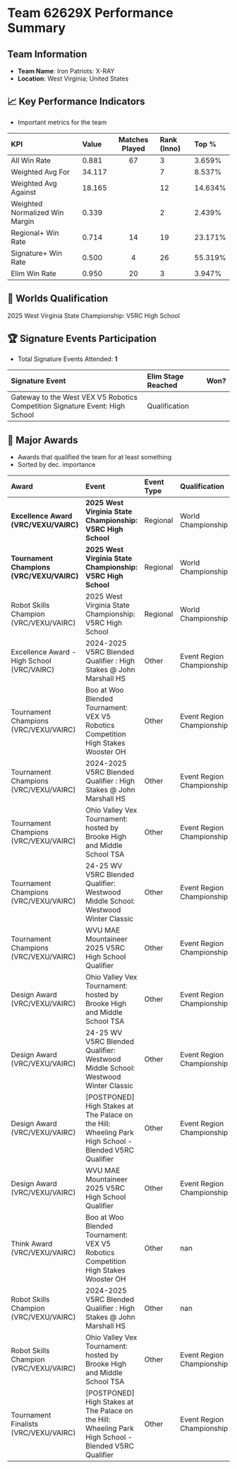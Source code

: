 # Team 62629X Performance Summary

##  Team Information
- **Team Name**: Iron Patriots:  X-RAY
- **Location**: West Virginia; United States

## 📈 Key Performance Indicators
- Important metrics for the team

| KPI | Value | Matches Played | Rank (Inno) | Top % |
|:---|:-----|:--------------:|:----|:-----|
| All Win Rate | 0.881 | 67 | 3 | 3.659% |
| Weighted Avg For | 34.117 |  | 7 | 8.537% |
| Weighted Avg Against | 18.165 |  | 12 | 14.634% |
| Weighted Normalized Win Margin | 0.339 |  | 2 | 2.439% |
| Regional+ Win Rate | 0.714 | 14 | 19 | 23.171% |
| Signature+ Win Rate | 0.500 | 4 | 26 | 55.319% |
| Elim Win Rate | 0.950 | 20 | 3 | 3.947% |


## 🎯 Worlds Qualification
2025 West Virginia State Championship: V5RC High School

## 🏆 Signature Events Participation
- Total Signature Events Attended: **1**

| Signature Event | Elim Stage Reached | Won? |
|:----------------|:-------------------|:----|
| Gateway to the West VEX V5 Robotics Competition Signature Event: High School | Qualification |  |


## 🥇 Major Awards
- Awards that qualified the team for at least something
- Sorted by dec. importance

| Award | Event | Event Type | Qualification |
|:------|:------|:-----------|:--------------|
| **Excellence Award (VRC/VEXU/VAIRC)** | **2025 West Virginia State Championship: V5RC High School** | Regional | World Championship |
| **Tournament Champions (VRC/VEXU/VAIRC)** | **2025 West Virginia State Championship: V5RC High School** | Regional | World Championship |
| Robot Skills Champion (VRC/VEXU/VAIRC) | 2025 West Virginia State Championship: V5RC High School | Regional | World Championship |
| Excellence Award - High School (VRC/VAIRC) | 2024-2025 V5RC Blended Qualifier : High Stakes @ John Marshall HS | Other | Event Region Championship |
| Tournament Champions (VRC/VEXU/VAIRC) | Boo at Woo Blended Tournament: VEX V5 Robotics Competition High Stakes Wooster OH | Other | Event Region Championship |
| Tournament Champions (VRC/VEXU/VAIRC) | 2024-2025 V5RC Blended Qualifier : High Stakes @ John Marshall HS | Other | Event Region Championship |
| Tournament Champions (VRC/VEXU/VAIRC) | Ohio Valley Vex Tournament: hosted by Brooke High and Middle School TSA | Other | Event Region Championship |
| Tournament Champions (VRC/VEXU/VAIRC) | 24-25 WV V5RC Blended Qualifier: Westwood Middle School: Westwood Winter Classic | Other | Event Region Championship |
| Tournament Champions (VRC/VEXU/VAIRC) | WVU MAE Mountaineer 2025 V5RC High School Qualifier | Other | Event Region Championship |
| Design Award (VRC/VEXU/VAIRC) | Ohio Valley Vex Tournament: hosted by Brooke High and Middle School TSA | Other | Event Region Championship |
| Design Award (VRC/VEXU/VAIRC) | 24-25 WV V5RC Blended Qualifier: Westwood Middle School: Westwood Winter Classic | Other | Event Region Championship |
| Design Award (VRC/VEXU/VAIRC) | [POSTPONED] High Stakes at The Palace on the Hill: Wheeling Park High School - Blended V5RC Qualifier | Other | Event Region Championship |
| Design Award (VRC/VEXU/VAIRC) | WVU MAE Mountaineer 2025 V5RC High School Qualifier | Other | Event Region Championship |
| Think Award (VRC/VEXU/VAIRC) | Boo at Woo Blended Tournament: VEX V5 Robotics Competition High Stakes Wooster OH | Other | nan |
| Robot Skills Champion (VRC/VEXU/VAIRC) | 2024-2025 V5RC Blended Qualifier : High Stakes @ John Marshall HS | Other | nan |
| Robot Skills Champion (VRC/VEXU/VAIRC) | Ohio Valley Vex Tournament: hosted by Brooke High and Middle School TSA | Other | Event Region Championship |
| Tournament Finalists (VRC/VEXU/VAIRC) | [POSTPONED] High Stakes at The Palace on the Hill: Wheeling Park High School - Blended V5RC Qualifier | Other | Event Region Championship |

